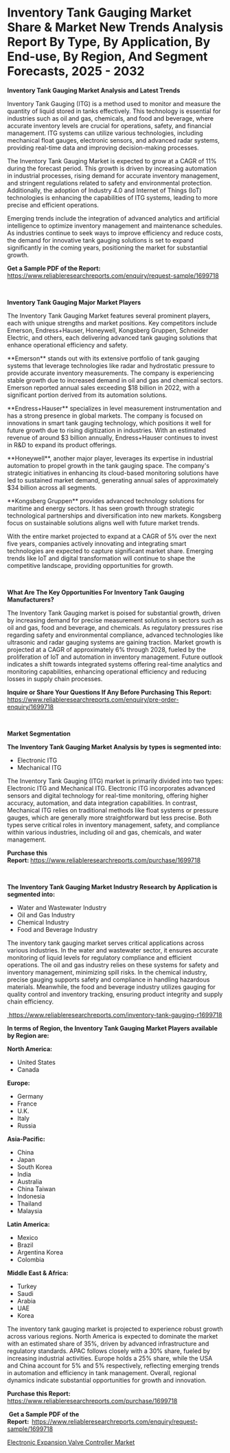 <p><h1>Inventory Tank Gauging Market Share & Market New Trends Analysis Report By Type, By Application, By End-use, By Region, And Segment Forecasts, 2025 - 2032</h1></p><p><strong>Inventory Tank Gauging Market Analysis and Latest Trends</strong></p>
<p><p>Inventory Tank Gauging (ITG) is a method used to monitor and measure the quantity of liquid stored in tanks effectively. This technology is essential for industries such as oil and gas, chemicals, and food and beverage, where accurate inventory levels are crucial for operations, safety, and financial management. ITG systems can utilize various technologies, including mechanical float gauges, electronic sensors, and advanced radar systems, providing real-time data and improving decision-making processes.</p><p>The Inventory Tank Gauging Market is expected to grow at a CAGR of 11% during the forecast period. This growth is driven by increasing automation in industrial processes, rising demand for accurate inventory management, and stringent regulations related to safety and environmental protection. Additionally, the adoption of Industry 4.0 and Internet of Things (IoT) technologies is enhancing the capabilities of ITG systems, leading to more precise and efficient operations. </p><p>Emerging trends include the integration of advanced analytics and artificial intelligence to optimize inventory management and maintenance schedules. As industries continue to seek ways to improve efficiency and reduce costs, the demand for innovative tank gauging solutions is set to expand significantly in the coming years, positioning the market for substantial growth.</p></p>
<p><strong>Get a Sample PDF of the Report:&nbsp;</strong> <a href="https://www.reliableresearchreports.com/enquiry/request-sample/1699718?utm_campaign=2216&utm_medium=2&utm_source=Github&utm_content=ia&utm_term=27032025&utm_id=inventory-tank-gauging">https://www.reliableresearchreports.com/enquiry/request-sample/1699718</a></p>
<p>&nbsp;</p>
<p><strong>Inventory Tank Gauging Major Market Players</strong></p>
<p><p>The Inventory Tank Gauging Market features several prominent players, each with unique strengths and market positions. Key competitors include Emerson, Endress+Hauser, Honeywell, Kongsberg Gruppen, Schneider Electric, and others, each delivering advanced tank gauging solutions that enhance operational efficiency and safety.</p><p>**Emerson** stands out with its extensive portfolio of tank gauging systems that leverage technologies like radar and hydrostatic pressure to provide accurate inventory measurements. The company is experiencing stable growth due to increased demand in oil and gas and chemical sectors. Emerson reported annual sales exceeding $18 billion in 2022, with a significant portion derived from its automation solutions.</p><p>**Endress+Hauser** specializes in level measurement instrumentation and has a strong presence in global markets. The company is focused on innovations in smart tank gauging technology, which positions it well for future growth due to rising digitization in industries. With an estimated revenue of around $3 billion annually, Endress+Hauser continues to invest in R&D to expand its product offerings.</p><p>**Honeywell**, another major player, leverages its expertise in industrial automation to propel growth in the tank gauging space. The company's strategic initiatives in enhancing its cloud-based monitoring solutions have led to sustained market demand, generating annual sales of approximately $34 billion across all segments.</p><p>**Kongsberg Gruppen** provides advanced technology solutions for maritime and energy sectors. It has seen growth through strategic technological partnerships and diversification into new markets. Kongsberg focus on sustainable solutions aligns well with future market trends.</p><p>With the entire market projected to expand at a CAGR of 5% over the next five years, companies actively innovating and integrating smart technologies are expected to capture significant market share. Emerging trends like IoT and digital transformation will continue to shape the competitive landscape, providing opportunities for growth.</p></p>
<p>&nbsp;</p>
<p><strong>What Are The Key Opportunities For Inventory Tank Gauging Manufacturers?</strong></p>
<p><p>The Inventory Tank Gauging market is poised for substantial growth, driven by increasing demand for precise measurement solutions in sectors such as oil and gas, food and beverage, and chemicals. As regulatory pressures rise regarding safety and environmental compliance, advanced technologies like ultrasonic and radar gauging systems are gaining traction. Market growth is projected at a CAGR of approximately 6% through 2028, fueled by the proliferation of IoT and automation in inventory management. Future outlook indicates a shift towards integrated systems offering real-time analytics and monitoring capabilities, enhancing operational efficiency and reducing losses in supply chain processes.</p></p>
<p><strong>Inquire or Share Your Questions If Any Before Purchasing This Report:</strong> <a href="https://www.reliableresearchreports.com/enquiry/pre-order-enquiry/1699718?utm_campaign=2216&utm_medium=2&utm_source=Github&utm_content=ia&utm_term=27032025&utm_id=inventory-tank-gauging">https://www.reliableresearchreports.com/enquiry/pre-order-enquiry/1699718</a></p>
<p>&nbsp;</p>
<p><strong>Market Segmentation</strong></p>
<p><strong>The Inventory Tank Gauging Market Analysis by types is segmented into:</strong></p>
<p><ul><li>Electronic ITG</li><li>Mechanical ITG</li></ul></p>
<p><p>The Inventory Tank Gauging (ITG) market is primarily divided into two types: Electronic ITG and Mechanical ITG. Electronic ITG incorporates advanced sensors and digital technology for real-time monitoring, offering higher accuracy, automation, and data integration capabilities. In contrast, Mechanical ITG relies on traditional methods like float systems or pressure gauges, which are generally more straightforward but less precise. Both types serve critical roles in inventory management, safety, and compliance within various industries, including oil and gas, chemicals, and water management.</p></p>
<p><strong>Purchase this Report:&nbsp;</strong><a href="https://www.reliableresearchreports.com/purchase/1699718?utm_campaign=2216&utm_medium=2&utm_source=Github&utm_content=ia&utm_term=27032025&utm_id=inventory-tank-gauging">https://www.reliableresearchreports.com/purchase/1699718</a></p>
<p>&nbsp;</p>
<p><strong>The Inventory Tank Gauging Market Industry Research by Application is segmented into:</strong></p>
<p><ul><li>Water and Wastewater Industry</li><li>Oil and Gas Industry</li><li>Chemical Industry</li><li>Food and Beverage Industry</li></ul></p>
<p><p>The inventory tank gauging market serves critical applications across various industries. In the water and wastewater sector, it ensures accurate monitoring of liquid levels for regulatory compliance and efficient operations. The oil and gas industry relies on these systems for safety and inventory management, minimizing spill risks. In the chemical industry, precise gauging supports safety and compliance in handling hazardous materials. Meanwhile, the food and beverage industry utilizes gauging for quality control and inventory tracking, ensuring product integrity and supply chain efficiency.</p></p>
<p><a href="https://www.reliableresearchreports.com/inventory-tank-gauging-r1699718?utm_campaign=2216&utm_medium=2&utm_source=Github&utm_content=ia&utm_term=27032025&utm_id=inventory-tank-gauging">&nbsp;https://www.reliableresearchreports.com/inventory-tank-gauging-r1699718</a></p>
<p><strong>In terms of Region, the Inventory Tank Gauging Market Players available by Region are:</strong></p>
<p>
    <p> <strong> North America: </strong>
        <ul>
            <li>United States</li>
            <li>Canada</li>
        </ul>
        </p> 
    <p> <strong> Europe: </strong>
        <ul>
            <li>Germany</li>
            <li>France</li>
            <li>U.K.</li>
            <li>Italy</li>
            <li>Russia</li>
        </ul>
        </p> 
    <p> <strong> Asia-Pacific: </strong>
        <ul>
            <li>China</li>
            <li>Japan</li>
            <li>South Korea</li>
            <li>India</li>
            <li>Australia</li>
            <li>China Taiwan</li>
            <li>Indonesia</li>
            <li>Thailand</li>
            <li>Malaysia</li>
        </ul>
        </p> 
    <p> <strong> Latin America: </strong>
        <ul>
            <li>Mexico</li>
            <li>Brazil</li>
            <li>Argentina Korea</li>
            <li>Colombia</li>
        </ul>
        </p> 
    <p> <strong> Middle East & Africa: </strong>
        <ul>
            <li>Turkey</li>
            <li>Saudi</li>
            <li>Arabia</li>
            <li>UAE</li>
            <li>Korea</li>
        </ul>
    </p>
    </p>
<p><p>The inventory tank gauging market is projected to experience robust growth across various regions. North America is expected to dominate the market with an estimated share of 35%, driven by advanced infrastructure and regulatory standards. APAC follows closely with a 30% share, fueled by increasing industrial activities. Europe holds a 25% share, while the USA and China account for 5% and 5% respectively, reflecting emerging trends in automation and efficiency in tank management. Overall, regional dynamics indicate substantial opportunities for growth and innovation.</p></p>
<p><strong>Purchase this Report: </strong><a href="https://www.reliableresearchreports.com/purchase/1699718?utm_campaign=2216&utm_medium=2&utm_source=Github&utm_content=ia&utm_term=27032025&utm_id=inventory-tank-gauging">https://www.reliableresearchreports.com/purchase/1699718</a></p>
<p>&nbsp;<strong>Get a Sample PDF of the Report:&nbsp;&nbsp;</strong><a href="https://www.reliableresearchreports.com/enquiry/request-sample/1699718?utm_campaign=2216&utm_medium=2&utm_source=Github&utm_content=ia&utm_term=27032025&utm_id=inventory-tank-gauging">https://www.reliableresearchreports.com/enquiry/request-sample/1699718</a></p>
<p><strong></strong></p>
<p><p><a href="https://github.com/beberjuban9a/Market-Research-Report-List-1/blob/main/electronic-expansion-valve-controller-market.md?utm_campaign=2216&utm_medium=2&utm_source=Github&utm_content=ia&utm_term=27032025&utm_id=inventory-tank-gauging">Electronic Expansion Valve Controller Market</a></p></p>